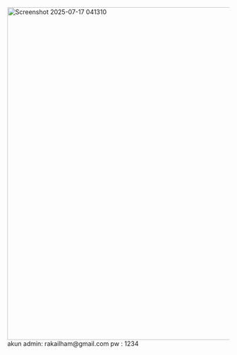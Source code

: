 <img width="1553" height="754" alt="Screenshot 2025-07-17 041310" src="https://github.com/user-attachments/assets/15598423-7b36-4758-8f9a-2a19e0d806d7" />
akun admin: rakailham@gmail.com 
pw        : 1234
